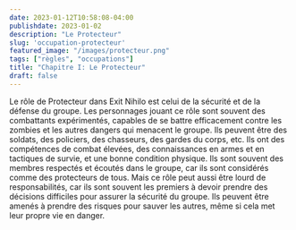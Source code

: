 ```yaml
---
date: 2023-01-12T10:58:08-04:00
publishdate: 2023-01-02
description: "Le Protecteur"
slug: 'occupation-protecteur'
featured_image: "/images/protecteur.png"
tags: ["règles", "occupations"]
title: "Chapitre I: Le Protecteur"
draft: false
---
```


Le rôle de Protecteur dans Exit Nihilo est celui de la sécurité et de la défense du groupe. Les personnages jouant ce rôle sont souvent des combattants expérimentés, capables de se battre efficacement contre les zombies et les autres dangers qui menacent le groupe. Ils peuvent être des soldats, des policiers, des chasseurs, des gardes du corps, etc. Ils ont des compétences de combat élevées, des connaissances en armes et en tactiques de survie, et une bonne condition physique. Ils sont souvent des membres respectés et écoutés dans le groupe, car ils sont considérés comme des protecteurs de tous. Mais ce rôle peut aussi être lourd de responsabilités, car ils sont souvent les premiers à devoir prendre des décisions difficiles pour assurer la sécurité du groupe. Ils peuvent être amenés à prendre des risques pour sauver les autres, même si cela met leur propre vie en danger.